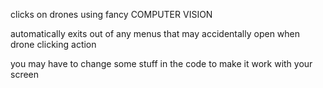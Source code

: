 clicks on drones using fancy COMPUTER VISION

automatically exits out of any menus that may accidentally open when drone clicking action

you may have to change some stuff in the code to make it work with your screen
